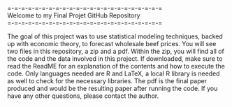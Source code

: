 =-=-=-=-=-=-=-=-=-=-=-=-=-=-=-=-=-=-=-=-=-=-= \
Welcome to my Final Projet GitHub Repository \
=-=-=-=-=-=-=-=-=-=-=-=-=-=-=-=-=-=-=-=-=-=-=

The goal of this project was to use statistical modeling techniques, backed up with economic theory, to forecast wholesale beef prices. You will
see two files in this repository, a zip and a pdf. Within the zip, you will find all of the code and the data involved in this project. If downloaded,
make sure to read the ReadME for an explanation of the contents and how to execute the code. Only languages needed are R and LaTeX, a local R library 
is needed as well to check for the necessary libraries. The pdf is the final paper produced and would be the resulting paper after running the code.
If you have any other questions, please contact the author.
